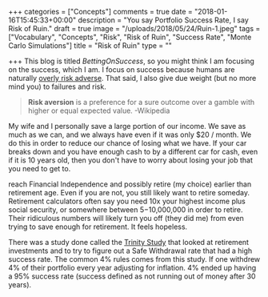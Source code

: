 +++
categories = ["Concepts"]
comments = true
date = "2018-01-16T15:45:33+00:00"
description = "You say Portfolio Success Rate, I say Risk of Ruin."
draft = true
image = "/uploads/2018/05/24/Ruin-1.jpeg"
tags = ["Vocabulary", "Concepts", "Risk", "Risk of Ruin", "Success Rate", "Monte Carlo Simulations"]
title = "Risk of Ruin"
type = ""

+++
This blog is titled _BettingOnSuccess_, so you might  think I am focusing on the success, which I am. I focus on success because humans are naturally [overly risk adverse](https://hbr.org/2013/07/hidden-danger-of-being-risk-averse "hidden danger of being risk averse"). That said, I also give due weight (but no more mind you) to failures and risk.

> **Risk aversion** is a preference for a sure outcome over a gamble with higher or equal expected value. -Wikipedia

My wife and I personally save a large portion of our income. We save as much as we can, and we always have even if it was only $20 / month. We do this in order to reduce our chance of losing what we have. If your car breaks down and you have enough cash to by a different car for cash, even if it is 10 years old, then you don't have to worry about losing your job that you need to get to. 

 reach Financial Independence and possibly retire (my choice) earlier than retirement age. Even if you are not, you still likely want to retire someday. Retirement calculators often say you need 10x your highest income plus social security, or somewhere between $5-$10,000,000 in order to retire. Their ridiculous numbers will likely turn you off (they did me) from even trying to save enough for retirement. It feels hopeless.

There was a study done called the [Trinity Study](https://www.forbes.com/sites/wadepfau/2018/01/16/the-trinity-study-and-portfolio-success-rates-updated-to-2018/#5d31aa3b6860 "Trinity Study updated 2018") that looked at retirement investments and to try to figure out a Safe Withdrawal rate that had a high success rate. The common 4% rules comes from this study. If one withdrew 4% of their portfolio every year adjusting for inflation. 4% ended up having a 95% success rate (success defined as not running out of money after 30 years).